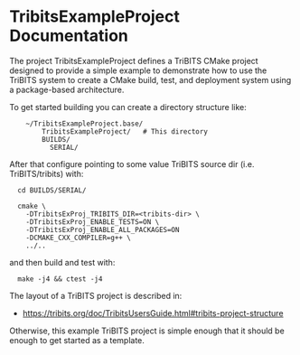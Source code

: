 # TribitsExampleProject Documentation

The project TribitsExampleProject defines a TriBITS CMake project designed to
provide a simple example to demonstrate how to use the TriBITS system to
create a CMake build, test, and deployment system using a package-based
architecture.

To get started building you can create a directory structure like:

```
    ~/TribitsExampleProject.base/
        TribitsExampleProject/   # This directory
        BUILDS/
          SERIAL/
```

After that configure pointing to some value TriBITS source dir <tribits-dir>
(i.e. TriBITS/tribits) with:

```
  cd BUILDS/SERIAL/ 

  cmake \
    -DTribitsExProj_TRIBITS_DIR=<tribits-dir> \
    -DTribitsExProj_ENABLE_TESTS=ON \
    -DTribitsExProj_ENABLE_ALL_PACKAGES=ON
    -DCMAKE_CXX_COMPILER=g++ \
    ../..
```

and then build and test with:

```
  make -j4 && ctest -j4
```

The layout of a TriBITS project is described in:

* https://tribits.org/doc/TribitsUsersGuide.html#tribits-project-structure

Otherwise, this example TriBITS project is simple enough that it should be
enough to get started as a template.
